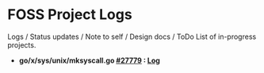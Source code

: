 # FOSS Project Logs
Logs / Status updates / Note to self / Design docs / ToDo List of in-progress projects.

* **go/x/sys/unix/mksyscall.go [#27779](https://github.com/golang/go/issues/27779) : [Log](https://github.com/viswesr/fpl/blob/master/go-x-sys-unix-mksyscall.go-27779)**







